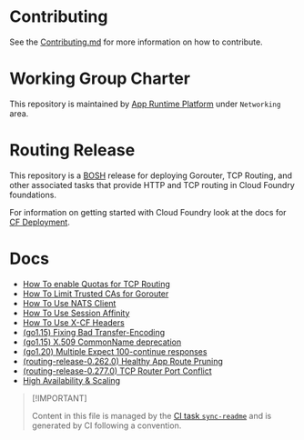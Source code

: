 # Contributing

See the [Contributing.md](./.github/CONTRIBUTING.md) for more
information on how to contribute.

# Working Group Charter

This repository is maintained by [App Runtime
Platform](https://github.com/cloudfoundry/community/blob/main/toc/working-groups/app-runtime-platform.md)
under `Networking` area.

# Routing Release

This repository is a [BOSH](https://github.com/cloudfoundry/bosh)
release for deploying Gorouter, TCP Routing, and other associated tasks
that provide HTTP and TCP routing in Cloud Foundry foundations.

For information on getting started with Cloud Foundry look at the docs
for [CF Deployment](https://github.com/cloudfoundry/cf-deployment).

# Docs

-   [How To enable Quotas for TCP
    Routing](./docs/03-how-to-enable-quota-tcp-routing.md)
-   [How To Limit Trusted CAs for
    Gorouter](./docs/03-how-to-limit-trusted-cas-for-gorouter.md)
-   [How To Use NATS Client](./docs/03-how-to-use-nats-client.md)
-   [How To Use Session
    Affinity](./docs/03-how-to-use-session-affinity.md)
-   [How To Use X-CF Headers](./docs/03-how-to-use-x-cf-headers.md)
-   [(go1.15) Fixing Bad
    Transfer-Encoding](./docs/04-go1.15-fixing-bad-transfer-encoding.md)
-   [(go1.15) X.509 CommonName
    deprecation](./docs/04-go1.15-x509-commonname-deprecation.md)
-   [(go1.20) Multiple Expect 100-continue
    responses](./docs/04-go1.20-multiple-expect-100-continue.md)
-   [(routing-release-0.262.0) Healthy App Route
    Pruning](./docs/04-routing-0.262.0-healthy-app-route-pruning.md)
-   [(routing-release-0.277.0) TCP Router Port
    Conflict](./docs/04-routing-0.277.0-tcp-router-port-conflict.md)
-   [High Availability & Scaling](./docs/05-high-availbility-scaling.md)

> \[!IMPORTANT\]
>
> Content in this file is managed by the [CI task
> `sync-readme`](https://github.com/cloudfoundry/wg-app-platform-runtime-ci/blob/c83c224ad06515ed52f51bdadf6075f56300ec93/shared/tasks/sync-readme/metadata.yml)
> and is generated by CI following a convention.
